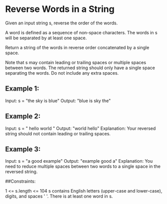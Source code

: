 # Reverse Words in a String

Given an input string s, reverse the order of the words.

A word is defined as a sequence of non-space characters. The words in s will be separated by at least one space.

Return a string of the words in reverse order concatenated by a single space.

Note that s may contain leading or trailing spaces or multiple spaces between two words. The returned string should only have a single space separating the words. Do not include any extra spaces.


## Example 1:

Input: s = "the sky is blue"
Output: "blue is sky the"

## Example 2:

Input: s = "  hello world  "
Output: "world hello"
Explanation: Your reversed string should not contain leading or trailing spaces.

## Example 3:

Input: s = "a good   example"
Output: "example good a"
Explanation: You need to reduce multiple spaces between two words to a single space in the reversed string.
 

##Constraints:

1 <= s.length <= 104
s contains English letters (upper-case and lower-case), digits, and spaces ' '.
There is at least one word in s.
